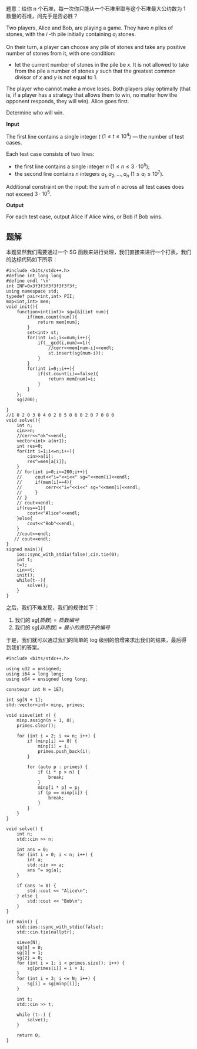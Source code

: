 题意：给你 n 个石堆，每一次你只能从一个石堆里取与这个石堆最大公约数为 1 数量的石堆，问先手是否必胜？

Two players, Alice and Bob, are playing a game. They have $n$ piles of stones, with the $i$ \-th pile initially containing $a_i$ stones.

On their turn, a player can choose any pile of stones and take any positive number of stones from it, with one condition:

-   let the current number of stones in the pile be $x$. It is not allowed to take from the pile a number of stones $y$ such that the greatest common divisor of $x$ and $y$ is not equal to $1$.

The player who cannot make a move loses. Both players play optimally (that is, if a player has a strategy that allows them to win, no matter how the opponent responds, they will win). Alice goes first.

Determine who will win.

**Input**

The first line contains a single integer $t$ ($1 \le t \le 10^4$) — the number of test cases.

Each test case consists of two lines:

-   the first line contains a single integer $n$ ($1 \le n \le 3 \cdot 10^5$);
-   the second line contains $n$ integers $a_1, a_2, \dots, a_n$ ($1 \le a_i \le 10^7$).

Additional constraint on the input: the sum of $n$ across all test cases does not exceed $3 \cdot 10^5$.

**Output**

For each test case, output Alice if Alice wins, or Bob if Bob wins.

## 题解
本题显然我们需要通过一个 SG 函数来进行处理，我们直接来进行一个打表，我们的达标代码如下所示：
```
#include <bits/stdc++.h>
#define int long long
#define endl '\n'
int INF=0x3f3f3f3f3f3f3f3f;
using namespace std;
typedef pair<int,int> PII;
map<int,int> mem;
void init(){
    function<int(int)> sg=[&](int num){
        if(mem.count(num)){
            return mem[num];
        }
        set<int> st;
        for(int i=1;i<=num;i++){
            if(__gcd(i,num)==1){
                //cerr<<mem[num-i]<<endl;
                st.insert(sg(num-i));
            }
        }
        for(int i=0;;i++){
            if(st.count(i)==false){
                return mem[num]=i;
            }
        }
    };
    sg(200);
    
}
//1 0 2 0 3 0 4 0 2 0 5 0 6 0 2 0 7 0 8 0 
void solve(){
    int n;
    cin>>n;
    //cerr<<"ok"<<endl;
    vector<int> a(n+1);
    int res=0;
    for(int i=1;i<=n;i++){
        cin>>a[i];
        res^=mem[a[i]];
    }
    // for(int i=0;i<=200;i++){
    //     cout<<"i="<<i<<" sg="<<mem[i]<<endl;
    //     if(mem[i]==4){
    //         cerr<<"i="<<i<<" sg="<<mem[i]<<endl;
    //     }
    // }
    // cout<<endl;
    if(res==1){
        cout<<"Alice"<<endl;
    }else{
        cout<<"Bob"<<endl;
    }
    //cout<<endl;
   // cout<<endl;
}
signed main(){
    ios::sync_with_stdio(false),cin.tie(0);
    int t;
    t=1;
    cin>>t;
    init();
    while(t--){
        solve();
    }
}
```

之后，我们不难发现，我们的规律如下：
1. 我们的 $sg[质数]=质数编号$
2. 我们的 $sg[非质数]=最小的质因子的编号$

于是，我们就可以通过我们的简单的 log 级别的倍增来求出我们的结果，最后得到我们的答案。

```
#include <bits/stdc++.h>

using u32 = unsigned;
using i64 = long long;
using u64 = unsigned long long;

constexpr int N = 1E7;

int sg[N + 1];
std::vector<int> minp, primes;

void sieve(int n) {
    minp.assign(n + 1, 0);
    primes.clear();
    
    for (int i = 2; i <= n; i++) {
        if (minp[i] == 0) {
            minp[i] = i;
            primes.push_back(i);
        }
        
        for (auto p : primes) {
            if (i * p > n) {
                break;
            }
            minp[i * p] = p;
            if (p == minp[i]) {
                break;
            }
        }
    }
}

void solve() {
    int n;
    std::cin >> n;
    
    int ans = 0;
    for (int i = 0; i < n; i++) {
        int a;
        std::cin >> a;
        ans ^= sg[a];
    }
    
    if (ans != 0) {
        std::cout << "Alice\n";
    } else {
        std::cout << "Bob\n";
    }
}

int main() {
    std::ios::sync_with_stdio(false);
    std::cin.tie(nullptr);
    
    sieve(N);
    sg[0] = 0;
    sg[1] = 1;
    sg[2] = 0;
    for (int i = 1; i < primes.size(); i++) {
        sg[primes[i]] = i + 1;
    }
    for (int i = 3; i <= N; i++) {
        sg[i] = sg[minp[i]];
    }
    
    int t;
    std::cin >> t;
    
    while (t--) {
        solve();
    }
    
    return 0;
}
```